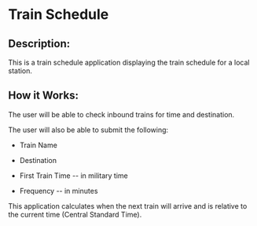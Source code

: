 # Train Schedule

## Description:

This is a train schedule application displaying the train schedule for a local station. 

## How it Works:

The user will be able to check inbound trains for time and destination.

The user will also be able to submit the following:

* Train Name

* Destination

* First Train Time -- in military time

* Frequency -- in minutes

This application calculates when the next train will arrive and is relative to the current time (Central Standard Time).


